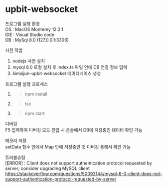 # upbit-websocket
프로그램 실행 환경  
OS : MacOS Monterey 12.2.1  
IDE : Visual Studio code  
DB : MySql 8.0 (127.0.0.1:3306)  
  
사전 작업  
1. nodejs 사전 설치  
2. mysql 8.0 로컬 설치 후 index.ts 파일 안에 DB 연결 정보 입력  
3. kimsijun-upbit-websocket 데이터베이스 생성  
  
프로그램 실행 프로세스  
1. > npm install
2. > tsc
3. > npm start
  
디버깅  
F5 입력하여 디버깅 모드 진입 시 콘솔에서 DB에 저장중인 데이터 확인 가능  
  
메모리 저장  
setData 함수 안에서 Map 안에 저장중인 것 디버깅 통해서 확인 가능  
  
트러블슈팅  
[ERROR] : Client does not support authentication protocol requested by server; consider upgrading MySQL client  
https://stackoverflow.com/questions/50093144/mysql-8-0-client-does-not-support-authentication-protocol-requested-by-server
